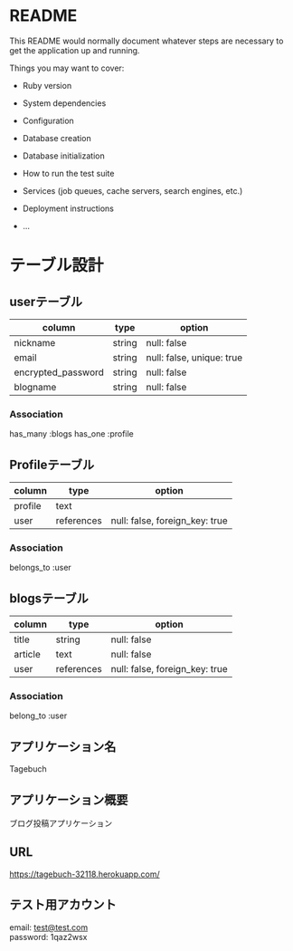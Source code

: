 # README

This README would normally document whatever steps are necessary to get the
application up and running.

Things you may want to cover:

* Ruby version

* System dependencies

* Configuration

* Database creation

* Database initialization

* How to run the test suite

* Services (job queues, cache servers, search engines, etc.)

* Deployment instructions

* ...

# テーブル設計

## userテーブル

| column             | type   | option                    |
| ------------------ | ------ | ------------------------- |
| nickname           | string | null: false               |
| email              | string | null: false, unique: true |
| encrypted_password | string | null: false               |
| blogname           | string | null: false               |

### Association
has_many :blogs
has_one :profile

## Profileテーブル

| column  | type       | option                         |
| ------- | ---------- | ------------------------------ |
| profile | text       |                                |
| user    | references | null: false, foreign_key: true |

### Association
belongs_to :user

## blogsテーブル

| column  | type       | option                         |
| ------- | ---------- | ------------------------------ |
| title   | string     | null: false                    |
| article | text       | null: false                    |
| user    | references | null: false, foreign_key: true |

### Association
belong_to :user

## アプリケーション名

Tagebuch

## アプリケーション概要

ブログ投稿アプリケーション

## URL

https://tagebuch-32118.herokuapp.com/

## テスト用アカウント

email: test@test.com  
password: 1qaz2wsx
